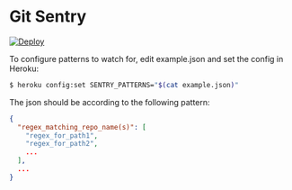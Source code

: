 # Git Sentry

[![Deploy](https://www.herokucdn.com/deploy/button.png)](https://heroku.com/deploy?template=https://github.com/DandyDev/gitsentry)

To configure patterns to watch for, edit example.json and set the config in Heroku:
```bash
$ heroku config:set SENTRY_PATTERNS="$(cat example.json)"
```

The json should be according to the following pattern:

```json
{
  "regex_matching_repo_name(s)": [ 
    "regex_for_path1",
    "regex_for_path2",
    ...
  ],
  ...
}
```
